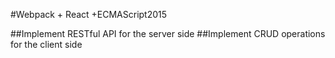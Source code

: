#Webpack + React +ECMAScript2015

##Implement RESTful API for the server side
##Implement CRUD operations for the client side
